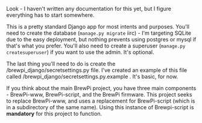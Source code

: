 Look - I haven't written any documentation for this yet, but I
figure everything has to start somewhere. 

This is a pretty standard Django app for most intents and purposes.
You'll need to create the database (`manage.py migrate` iirc) - I'm 
targeting SQLite due to the easy deployment, but nothing prevents
using postgres or mysql if that's what you prefer. You'll also need
to create a superuser (`manage.py createsuperuser`) if you want to 
use the admin. It's optional.

The last thing you'll need to do is create the /brewpi_django/secretsettings.py
file. I've created an example of this file called /brewpi_django/secretsettings.py.example
. It's basic, for now.




If you think about the main BrewPi project, you have three main components - BrewPi-www, BrewPi-script, and the BrewPi firmware. This project seeks to replace BrewPi-www, and uses a replacement for BrewPi-script (which is in a subdirectory of the same name). Using this instance of Brewpi-script is **mandatory** for this project to function.



